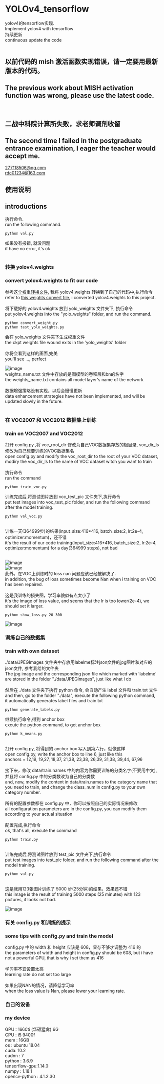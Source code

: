# YOLOv4_tensorflow
yolov4的tensorflow实现. <br/>
Implement yolov4 with tensorflow<br/>
持续更新<br/>
continuous update the code</br>
</br>

## 以前代码的 mish 激活函数实现错误，请一定要用最新版本的代码。</br>
## The previous work about MISH activation function was wrong, please use the latest code.</br>
</br>

## 二战中科院计算所失败，求老师调剂收留
## The second time I failed in the postgraduate entrance examination, I eager the teacher would accept me.
277118506@qq.com<br/>
rdc01234@163.com<br/>

## 使用说明
## introductions
执行命令. <br/>
run the following command.
```
python val.py
```
如果没有报错, 就没问题<br/>
if have no error, it's ok</br>
</br>

### 转换 yolov4.weights
### convert yolov4.weights to fit our code
参考[这个权重转换文件](https://github.com/wizyoung/YOLOv3_TensorFlow/blob/master/convert_weight.py), 我将 yolov4.weights 转换到了自己的代码中,执行命令<br/>
refer to [this weights convert file](https://github.com/wizyoung/YOLOv3_TensorFlow/blob/master/convert_weight.py), i converted yolov4.weights to this project.</br>
<br/>
将下载好的 yolov4.weights 放到 yolo_weights 文件夹下, 执行命令<br/>
put yolov4.weights into the "yolo_weights" folder, and run the command.
```
python convert_weight.py
python test_yolo_weights.py
```
会在 yolo_weights 文件夹下生成权重文件<br/>
the ckpt weights file wound exits in the 'yolo_weights' folder<br/>
<br/>
你将会看到这样的画面,完美</br>
you'll see ..., perfect</br>

![image](https://github.com/rrddcc/YOLOv4_tensorflow/blob/master/coco_save/dog.jpg)
</br>
weights_name.txt 文件中存放的是图模型的卷积层和bn的名字<br/>
the weights_name.txt contains all model layer's name of the network <br/>
<br/>
数据增强策略没有实现，以后会慢慢更新</br>
data enhancement strategies have not been implemented, and will be updated slowly in the future.</br>
<br/>

### 在 VOC2007 和 VOC2012 数据集上训练
### train on VOC2007 and VOC2012
打开 config.py ,将 voc_root_dir 修改为自己VOC数据集存放的根目录, voc_dir_ls 修改为自己想要训练的VOC数据集名</br>
open config.py and modify the voc_root_dir to the root of your VOC dataset, modiry the voc_dir_ls to the name of VOC dataset witch  you want to train </br>
</br>
执行命令</br>
run the command</br>
```
python train_voc.py
```
训练完成后,将测试图片放到 voc_test_pic 文件夹下,执行命令</br>
put test images into voc_test_pic folder, and run the following command after the model training.</br>
```
python val_voc.py
```
</br>
训练一天(364999步)的结果(input_size:416*416, batch_size:2, lr:2e-4, optimizer:momentum)，还不错</br>
it's the result of our code training(input_size:416*416, batch_size:2, lr:2e-4, optimizer:momentum) for a day(364999 steps), not bad</br>
</br>

![image](https://github.com/rrddcc/YOLOv4_tensorflow/blob/master/voc_save/000302.jpg)</br>
![image](https://github.com/rrddcc/YOLOv4_tensorflow/blob/master/voc_save/000288.jpg)
</br>
此外，在VOC上训练时的 loss nan 问题应该已经被解决了.</br>
in addition, the bug of loss sometimes become Nan  when i training on VOC has been repaired.</br>
</br>
这是我训练的损失图，学习率貌似有点太小了</br>
it's the image of loss value, and seems that the lr is too lower(2e-4), we should set it larger.</br>
```
python show_loss.py 20 300
```

![image](https://github.com/rrddcc/YOLOv4_tensorflow/blob/master/loss.png)

### 训练自己的数据集
### train with own dataset
./data/JPEGImages 文件夹中存放用labelme标注json文件的jpg图片和对应的json文件, 参考我给的文件夹<br/>
The jpg image and the corresponding json file which marked with 'labelme' are stored in the folder "./data/JPEGImages", just like what I do<br/>
<br/>
然后在 ./data 文件夹下执行 python 命令, 会自动产生 label 文件和 train.txt 文件<br/>
and then, go to the folder "./data", execute the following python command, it automatically generates label files and train.txt
```
python generate_labels.py
```
继续执行命令,得到 anchor box<br/>
excute the python command, to get anchor box
```
python k_means.py
```
<br/>
打开 config.py, 将得到的 anchor box 写入到第六行，就像这样<br/>
open config.py, write the anchor box to line 6, just like this<br/>
anchors = 12,19, 19,27, 18,37, 21,38, 23,38, 26,39, 31,38, 39,44, 67,96<br/>
</br>
接下来，修改 data/train.names 中的内容为你需要训练的分类名字(不要用中文),并且将 config.py 中的分类数改为自己的分类数</br>
and, now, modify the content in data/train.names to the category name that you need to train, and change the class_num in config.py to your own category number.</br>
<br/>
所有的配置参数都在 config.py 中，你可以按照自己的实际情况来修改<br/>
all configuration parameters are in the config.py, you can modify them according to your actual situation<br/>
<br/>
配置完成,执行命令<br/>
ok, that's all, execute the command

```
python train.py
```
<br/>
训练完成后,将测试图片放到 test_pic 文件夹下,执行命令<br/>
put test images into test_pic folder, and run the following command after the model training.<br/>

```
python val.py
```
<br/>
这是我用123张图片训练了 5000 步(25分钟)的结果，效果还不错<br/>
this image is the result of training 5000 steps (25 minutes) with 123 pictures, it looks not bad. <br/>

![image](https://github.com/rrddcc/YOLOv4_tensorflow/blob/master/save/62.jpg)

### 有关 config.py 和训练的提示
### some tips with config.py and train the model
config.py 中的 width 和 height 应该是 608，显存不够才调整为 416 的<br/>
the parameters of width and height in config.py should be 608, but i have not a powerful GPU, that is why i set them as 416<br/>
<br/>
学习率不宜设置太高<br/>
learning rate do not set too large<br/>
<br/>
如果出现NAN的情况，请降低学习率</br>
when the loss value is Nan, please lower your learning rate.
</br>

### 自己的设备
### my device
GPU : 1660ti (华硕猛禽) 6G<br/>
CPU : i5 9400f<br/>
mem : 16GB<br/>
os  : ubuntu 18.04<br/>
cuda: 10.2<br/>
cudnn : 7<br/>
python : 3.6.9<br/>
tensorflow-gpu:1.14.0<br/>
numpy : 1.18.1<br/>
opencv-python : 4.1.2.30<br/>
